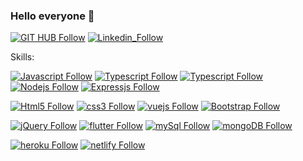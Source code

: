 ### Hello everyone 👋

[![GIT HUB Follow](https://img.shields.io/badge/GitHub-100000?style=for-the-badge&logo=github&logoColor=white)](https://github.com/gonzalonietot)
[![Linkedin_Follow](https://img.shields.io/badge/LinkedIn-0077B5?style=for-the-badge&logo=linkedin&logoColor=white)](https://www.linkedin.com/in/gonzalo-nieto-03508a199/)


Skills: 

[![Javascript Follow](https://img.shields.io/badge/JavaScript-F7DF1E?style=for-the-badge&logo=javascript&logoColor=black)]()
[![Typescript Follow](https://img.shields.io/badge/TypeScript-007ACC?style=for-the-badge&logo=typescript&logoColor=white)]()
[![Typescript Follow](https://img.shields.io/badge/TypeScript-007ACC?style=for-the-badge&logo=aem&logoColor=white)]()
[![Nodejs Follow](https://img.shields.io/badge/Node.js-43853D?style=for-the-badge&logo=node.js&logoColor=white)]()
[![Expressjs Follow](https://img.shields.io/badge/express-000000?style=for-the-badge&logo=express&logoColor=white)]()

[![Html5 Follow](https://img.shields.io/badge/HTML5-E34F26?style=for-the-badge&logo=html5&logoColor=white)]()
[![css3 Follow](https://img.shields.io/badge/CSS3-1572B6?style=for-the-badge&logo=css3&logoColor=white)]()
[![vuejs Follow](https://img.shields.io/badge/Vue.js-35495E?style=for-the-badge&logo=vue.js&logoColor=4FC08D)]()
[![Bootstrap Follow](https://img.shields.io/badge/Bootstrap-563D7C?style=for-the-badge&logo=bootstrap&logoColor=white)]()

[![jQuery Follow](https://img.shields.io/badge/jQuery-0769AD?style=for-the-badge&logo=jquery&logoColor=white)]()
[![flutter Follow](https://img.shields.io/badge/Flutter-02569B?style=for-the-badge&logo=flutter&logoColor=white)]()
[![mySql Follow](https://img.shields.io/badge/MySQL-00000F?style=for-the-badge&logo=mysql&logoColor=white)]()
[![mongoDB Follow](https://img.shields.io/badge/MongoDB-4EA94B?style=for-the-badge&logo=mongodb&logoColor=white)]()

[![heroku Follow](https://img.shields.io/badge/Heroku-430098?style=for-the-badge&logo=heroku&logoColor=white)]()
[![netlify Follow](https://img.shields.io/badge/Netlify-00C7B7?style=for-the-badge&logo=netlify&logoColor=white)]()
